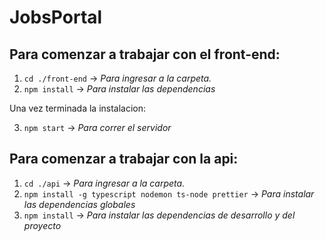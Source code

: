 # JobsPortal

## Para comenzar a trabajar con el **front-end**: 
1. ```cd ./front-end``` -> *Para ingresar a la carpeta.*
2. ```npm install``` -> *Para instalar las dependencias*

Una vez terminada la instalacion:

3. ```npm start``` -> *Para correr el servidor*


## Para comenzar a trabajar con la **api**: 

1. ```cd ./api``` -> *Para ingresar a la carpeta.*
2. ```npm install -g typescript nodemon ts-node prettier``` -> *Para instalar las dependencias globales*
3. ```npm install``` -> *Para instalar las dependencias de desarrollo y del proyecto*
